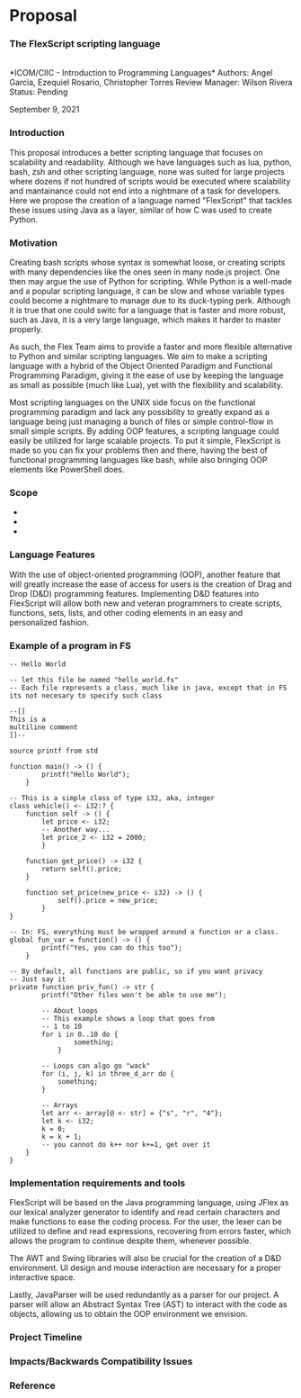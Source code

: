 # Proposal
### The FlexScript scripting language
<br/>
*ICOM/CIIC - Introduction to Programming Languages*
Authors: Angel Garcia, Ezequiel Rosario, Christopher Torres
Review Manager: Wilson Rivera
Status: Pending

September 9, 2021

### Introduction
This proposal introduces a better scripting language that focuses on scalability and readability. Although we have languages such as lua, python, bash, zsh and other scripting language, none was suited for large projects where dozens if not hundred of scripts would be executed where scalability and mantainance could not end into a nightmare of a task for developers. Here we propose the creation of a language named "FlexScript" that tackles these issues using Java as a layer, similar of how C was used to create Python.

### Motivation
Creating bash scripts whose syntax is somewhat loose, or creating scripts with many dependencies like the ones seen in many node.js project. One then may argue the use of Python for scripting. While Python is a well-made and a popular scripting language, it can be slow and whose variable types could become a nightmare to manage due to its duck-typing perk. Although it is true that one could switc for a language that is faster and more robust, such as Java, it is a very large language, which makes it harder to master properly.

As such, the Flex Team aims to provide a faster and more flexible alternative to Python and similar scripting languages. We aim to make a scripting language with a hybrid of the Object Oriented Paradigm and Functional Programming Paradigm, giving it the ease of use by keeping the language as small as possible (much like Lua), yet with the flexibility and scalability.

Most scripting languages on the UNIX side focus on the functional programming paradigm and lack any possibility to greatly expand as a language being just managing a bunch of files or simple control-flow in small simple scripts. By adding OOP features, a scripting language could easily be utilized for large scalable projects. To put it simple, FlexScript is made so you can fix your problems then and there, having the best of functional programming languages like bash, while also bringing OOP elements like PowerShell does.

### Scope
-
-
-

### Language Features
With the use of object-oriented programming (OOP), another feature that will greatly increase the ease of access for users is the creation of Drag and Drop (D&D) programming features. Implementing D&D features into  FlexScript will allow both new and veteran programmers to create scripts, functions, sets, lists, and other coding elements in an easy and personalized fashion. 

### Example of a program in FS

```
-- Hello World

-- let this file be named "hello_world.fs"
-- Each file represents a class, much like in java, except that in FS its not necesary to specify such class

--[[
This is a 
multiline comment
]]--

source printf from std

function main() -> () {
        printf("Hello World"); 
    }

-- This is a simple class of type i32, aka, integer
class vehicle() <- i32:? {
    function self -> () {
        let price <- i32;
        -- Another way...
        let price_2 <- i32 = 2000;
        }
    
    function get_price() -> i32 {
        return self().price;
    }
    
    function set_price(new_price <- i32) -> () {
            self().price = new_price;
        }
}

-- In: FS, everything must be wrapped around a function or a class. 
global fun_var = function() -> () {
        printf("Yes, you can do this too");
    }

-- By default, all functions are public, so if you want privacy
-- Just say it
private function priv_fun() -> str {
        printf("Other files won't be able to use me");

        -- About loops
        -- This example shows a loop that goes from
        -- 1 to 10
        for i in 0..10 do {
                something;
            }
        
        -- Loops can algo go "wack"
        for (i, j, k) in three_d_arr do {
            something;
        }

        -- Arrays
        let arr <- array[@ <- str] = {"s", "r", "4"};
        let k <- i32;
        k = 0;
        k = k + 1;
        -- you cannot do k++ nor k+=1, get over it
    }
}
```

### Implementation requirements and tools

FlexScript will be based on the Java programming language, using JFlex as our lexical analyzer generator to identify and read certain characters and make functions to ease the coding process. For the user, the lexer can be utilized to define and read expressions, recovering from errors faster, which allows the program to continue despite them, whenever possible. 

 The AWT and Swing libraries will also be crucial for the creation of a D&D environment. UI design and mouse interaction are necessary for a proper interactive space. 

Lastly, JavaParser will be used redundantly as a parser for our project. A parser will allow an Abstract Syntax Tree (AST) to interact with the code as objects, allowing us to obtain the OOP environment we envision.

### Project Timeline

### Impacts/Backwards Compatibility Issues

### Reference

